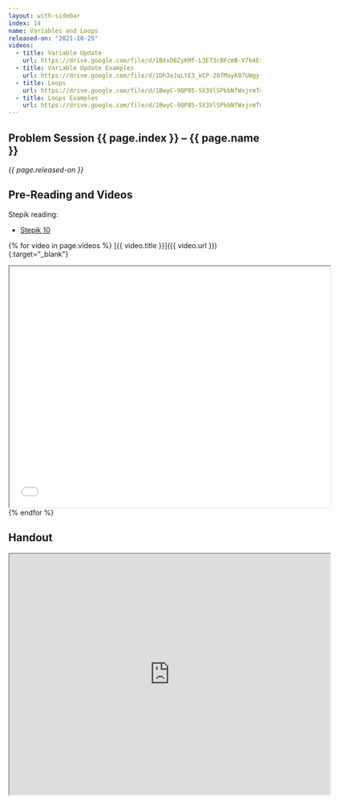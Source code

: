 ```yaml
---
layout: with-sidebar
index: 14
name: Variables and Loops
released-on: "2021-10-25"
videos:
  - title: Variable Update
    url: https://drive.google.com/file/d/1BXvDBZyKMf-L3ET3cBFcmB-V7b4Et7yf
  - title: Variable Update Examples
    url: https://drive.google.com/file/d/1Dh3eJqLtE3_kCP-28fMayK07UWgy-7Xp
  - title: Loops
    url: https://drive.google.com/file/d/1BwyC-9QP85-SX3VlSPkbNfWxjrmTd4dT
  - title: Loops Examples
    url: https://drive.google.com/file/d/1BwyC-9QP85-SX3VlSPkbNfWxjrmTd4dT
---
```


## Problem Session {{ page.index }} – {{ page.name }}

_{{ page.released-on }}_

## Pre-Reading and Videos

Stepik reading:
- [Stepik 10](https://stepik.org/lesson/579629/step/1?unit=574279)

{% for video in page.videos %}
[{{ video.title }}]({{ video.url }}){:target="_blank"}

<iframe src="{{ video.url }}/preview" width="640" height="480" allow="autoplay"></iframe>
{% endfor %}

## Handout

<iframe src="https://drive.google.com/file/d/16kwLwctsZ5QdZTXyRqa_dzc22KviuK_f/preview" width="640" height="480" allow="autoplay"></iframe>